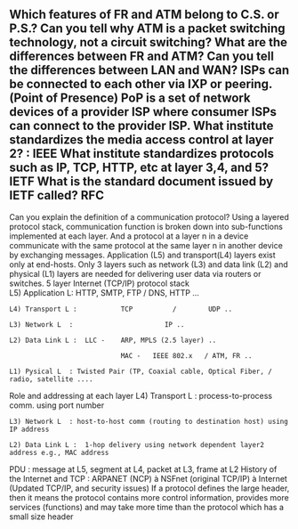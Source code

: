 Which features of FR and ATM belong to C.S. or P.S.?
Can you tell why ATM is a packet switching technology, not a circuit switching?
What are the differences between FR and ATM?
Can you tell the differences between LAN and WAN?
ISPs can be connected to each other via IXP or peering.
(Point of Presence) PoP is a set of network devices of a provider ISP where consumer ISPs can connect to the provider ISP.
What institute standardizes the media access control at layer 2? : IEEE
What institute standardizes protocols such as IP, TCP, HTTP, etc at layer 3,4, and 5?  IETF
What is the standard document issued by IETF called?  RFC
--
Can you explain the definition of a communication protocol?
Using a layered protocol stack, communication function is broken down into sub-functions implemented at each layer. And a protocol at a layer n in a device communicate with the same protocol at the same layer n in another device by exchanging messages. 
Application (L5) and transport(L4) layers exist only at end-hosts.
Only 3 layers such as network (L3) and data link (L2) and physical (L1) layers are needed for delivering user data via routers or switches.
5 layer Internet (TCP/IP) protocol stack                                                          
    L5) Application L:  HTTP, SMTP, FTP / DNS, HTTP ...

    L4) Transport L :           TCP          /        UDP ..     

    L3) Network L  :                       IP ..             

    L2) Data Link L :  LLC -    ARP, MPLS (2.5 layer) ..                  

                                MAC -   IEEE 802.x   / ATM, FR ..

    L1) Pysical L  : Twisted Pair (TP, Coaxial cable, Optical Fiber, / radio, satellite ....

Role and addressing at each layer
    L4) Transport L : process-to-process comm. using port number

    L3) Network L  : host-to-host comm (routing to destination host) using IP address

    L2) Data Link L :  1-hop delivery using network dependent layer2 address e.g., MAC address

PDU : message at L5, segment at L4, packet at L3, frame at L2
History of the Internet and TCP : ARPANET (NCP) à NSFnet (original TCP/IP) à Internet (Updated TCP/IP, and security issues)
If a protocol defines the large header, then it means  the protocol
    contains more control information, provides more services (functions) and may take more time
    than the protocol which has a small size header
